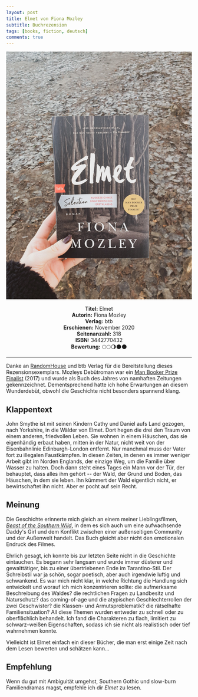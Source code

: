 ```yaml
---
layout: post
title: Elmet von Fiona Mozley
subtitle: Buchrezension
tags: [books, fiction, deutsch]
comments: true
---
```


![cover](../assets/img/elmet.jpg)

<div align="center"><strong>Titel:</strong>  Elmet</div>
<div align="center"><strong>Autorin:</strong> Fiona Mozley</div>
<div align="center"><strong>Verlag:</strong> btb</div>
<div align="center"><strong>Erschienen:</strong> November 2020</div>
<div align="center"><strong>Seitenanzahl:</strong> 318</div>
<div align="center"><strong>ISBN:</strong> 3442770432</div>
<div align="center"><strong>Bewertung:</strong> 🌕🌕🌖🌑🌑</div>

___

Danke an [RandomHouse](https://blogger.randomhouse.de/) und btb Verlag für die Bereitstellung dieses Rezensionsexemplars. Mozleys Debütroman war ein [Man Booker Prize Finalist](https://thebookerprizes.com/books/elmet-by) (2017) und wurde als Buch des Jahres von namhaften Zeitungen gekennzeichnet. Dementsprechend hatte ich hohe Erwartungen an diesem Wunderdebüt, obwohl die Geschichte nicht besonders spannend klang.

Klappentext
-----------

John Smythe ist mit seinen Kindern Cathy und Daniel aufs Land gezogen, nach Yorkshire, in die Wälder von Elmet. Dort hegen die drei den Traum von einem anderen, friedvollen Leben. Sie wohnen in einem Häuschen, das sie eigenhändig erbaut haben, mitten in der Natur, nicht weit von der Eisenbahnlinie Edinburgh-London entfernt. Nur manchmal muss der Vater fort zu illegalen Faustkämpfen. In diesen Zeiten, in denen es immer weniger Arbeit gibt im Norden Englands, der einzige Weg, um die Familie über Wasser zu halten. Doch dann steht eines Tages ein Mann vor der Tür, der behauptet, dass alles ihm gehört -- der Wald, der Grund und Boden, das Häuschen, in dem sie leben. Ihn kümmert der Wald eigentlich nicht, er bewirtschaftet ihn nicht. Aber er pocht auf sein Recht.

Meinung
-------

Die Geschichte erinnerte mich gleich an einem meiner Lieblingsfilmen, [*Beast of the Southern Wild*](https://www.youtube.com/watch?v=rmBc9ZazMe0), in dem es sich auch um eine aufwachsende Daddy's Girl und dem Konflikt zwischen einer außenseitigen Community und der Außenwelt handelt. Das Buch gleicht aber nicht den emotionalen Endruck des Filmes.

Ehrlich gesagt, ich konnte bis zur letzten Seite nicht in die Geschichte eintauchen. Es begann sehr langsam und wurde immer düsterer und gewalttätiger, bis zu einer übertriebenen Ende im Tarantino-Stil. Der Schreibstil war ja schön, sogar poetisch, aber auch irgendwie luftig und schwankend. Es war mich nicht klar, in welche Richtung die Handlung sich entwickelt und worauf ich mich konzentrieren sollte: die aufmerksame Beschreibung des Waldes? die rechtlichen Fragen zu Landbesitz und Naturschutz? das coming-of-age und die atypischen Geschlechterrollen der zwei Geschwister? die Klassen- und Armutsproblematik? die rätselhafte Familiensituation? All diese Themen wurden entweder zu schnell oder zu oberflächlich behandelt. Ich fand die Charakteren zu flach, limitiert zu schwarz-weißen Eigenschaften, sodass ich sie nicht als realistisch oder tief wahrnehmen konnte.

Vielleicht ist Elmet einfach ein dieser Bücher, die man erst einige Zeit nach dem Lesen bewerten und schätzen kann...

Empfehlung
----------

Wenn du gut mit Ambiguität umgehst, Southern Gothic und slow-burn Familiendramas magst, empfehle ich dir *Elmet* zu lesen.
